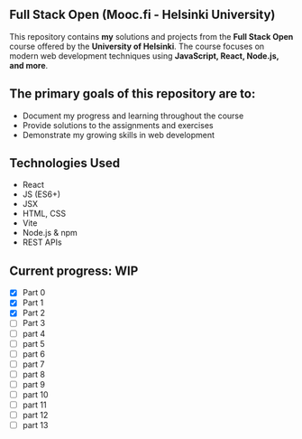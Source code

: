 ## **Full Stack Open (Mooc.fi - Helsinki University)**

This repository contains **my** solutions and projects from the **Full Stack Open** course offered by the **University of Helsinki**. 
The course focuses on modern web development techniques using **JavaScript, React, Node.js, and more**.

## The primary goals of this repository are to:
- Document my progress and learning throughout the course
- Provide solutions to the assignments and exercises
- Demonstrate my growing skills in web development

## Technologies Used
- React
- JS (ES6+)
- JSX
- HTML, CSS
- Vite
- Node.js & npm
- REST APIs

## Current progress: WIP
- [x] Part 0
- [x] Part 1
- [x] Part 2
- [ ] Part 3
- [ ] part 4
- [ ] part 5
- [ ] part 6
- [ ] part 7
- [ ] part 8
- [ ] part 9
- [ ] part 10
- [ ] part 11
- [ ] part 12
- [ ] part 13
